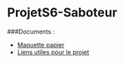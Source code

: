 # ProjetS6-Saboteur

###Documents :

- [Maquette papier ](https://drive.google.com/file/d/0B9l9XXBSot-NbEZMY19hb1huS28/view?usp=sharing)
- [Liens utiles pour le projet](https://github.com/CalvinMT/ProjetS6-Saboteur/wiki/Liens-Utiles)
